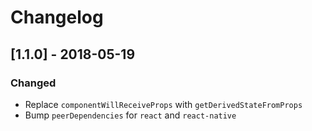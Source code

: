 # Changelog

## [1.1.0] - 2018-05-19

### Changed

* Replace `componentWillReceiveProps` with `getDerivedStateFromProps`
* Bump `peerDependencies` for `react` and `react-native`

